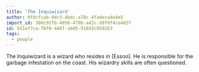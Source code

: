 ```yaml
---
title: 'The Inquiwizard'
author: 0fdcfcab-9dc5-4bdc-a78c-4fa4eca4e4e5
import_id: 30dc92fb-4956-479b-a43c-99fdf4ce4837
id: 5d1ef7ca-76f0-448f-a9d5-91843c859263
tags:
  - people
---
```

The Inquiwizard is a wizard who resides in [Essoo]. He is responsible for the garbage infestation on the coast. His wizardry skills are often questioned.